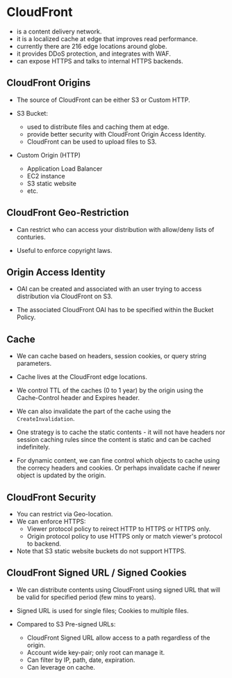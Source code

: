 # CloudFront

- is a content delivery network.
- it is a localized cache at edge that improves read performance.
- currently there are 216 edge locations around globe.
- it provides DDoS protection, and integrates with WAF.
- can expose HTTPS and talks to internal HTTPS backends.

## CloudFront Origins

- The source of CloudFront can be either S3 or Custom HTTP.

- S3 Bucket:
    - used to distribute files and caching them at edge.
    - provide better security with CloudFront Origin Access Identity.
    - CloudFront can be used to upload files to S3.

- Custom Origin (HTTP)
    - Application Load Balancer
    - EC2 instance
    - S3 static website
    - etc.

## CloudFront Geo-Restriction

- Can restrict who can access your distribution with allow/deny lists of
  conturies.

- Useful to enforce copyright laws.

## Origin Access Identity

- OAI can be created and associated with an user trying to access distribution
  via CloudFront on S3.

- The associated CloudFront OAI has to be specified within the Bucket Policy.

## Cache

- We can cache based on headers, session cookies, or query string parameters.

- Cache lives at the CloudFront edge locations.
- We control TTL of the caches (0 to 1 year) by the origin using the
  Cache-Control header and Expires header.
- We can also invalidate the part of the cache using the `CreateInvalidation`.

- One strategy is to cache the static contents - it will not have headers nor
  session caching rules since the content is static and can be cached
  indefinitely.

- For dynamic content, we can fine control which objects to cache using the
  correcy headers and cookies. Or perhaps invalidate cache if newer object is
  updated by the origin.

## CloudFront Security

- You can restrict via Geo-location.
- We can enforce HTTPS:
    - Viewer protocol policy to reirect HTTP to HTTPS or HTTPS only.
    - Origin protocol policy to use HTTPS only or match viewer's protocol to
      backend.
- Note that S3 static website buckets do not support HTTPS.

## CloudFront Signed URL / Signed Cookies

- We can distribute contents using CloudFront using signed URL that will be
  valid for specified period (few mins to years).

- Signed URL is used for single files; Cookies to multiple files.

- Compared to S3 Pre-signed URLs:
    - CloudFront Signed URL allow access to a path regardless of the origin.
    - Account wide key-pair; only root can manage it.
    - Can filter by IP, path, date, expiration.
    - Can leverage on cache.

